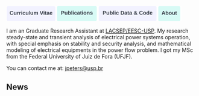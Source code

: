 <a href="https://joaoppeters.github.io/cv/"><img src="/images/cv_button.png" alt="drawing" height="40"/></a><a href="https://joaoppeters.github.io/pubs/"><img src="/images/pub_button.png" alt="drawing" height="40"/></a><a href="https://joaoppeters.github.io/code/"><img src="/images/code_button.png" alt="drawing" height="40"/></a><a href="https://joaoppeters.github.io/about/"><img src="/images/about_button.png" alt="drawing" height="40"/></a>

I am an Graduate Research Assistant at [LACSEP/EESC-USP](https://github.com/LACSEP). My research steady-state and transient analysis of electrical power systems operation, with special emphasis on stability and security analysis, and mathematical modeling of electrical equipments in the power flow problem. I got my MSc from the Federal University of Juiz de Fora (UFJF). 

You can contact me at: [jpeters@usp.br](mailto:jpeters@usp.br)

<h2>News</h2>

<!-- * **7/2023** Our paper titled [Price Perturbations for Privacy Preserving Demand Response With Distribution Network Awareness](/files/robust_dr.pdf) is accepted for publication in IEEE Transactions on Smart Grid!
* **5/2023** Excited to announce that I will move to Georgia Tech ISyE this Fall as an Assistant Professor!
* **4/2023** [Results are out](https://gocompetition.energy.gov/challenges/challenge-3/Leaderboards/Event-2) for Event 2 of the ARPA-E Grid Optimization competition, Electric Stampede won in half of the divisions! 
* **3/2023** Congratulations to undergraduate student Calla on getting her first [paper](/files/gm2023.pdf) accepted into PESGM!
* **3/2023** I was pleased to give a seminar at UC Davis
* **3/2023** I was pleased to give a seminar at Duke University
* **3/2023** I was pleased to give a seminar at Cornell University
* **3/2023** I was pleased to give a seminar at Cornell Tech
* **2/2023** I was pleased to give a seminar at Carnegie Mellon University
* **2/2023** I was pleased to give a seminar at Georgia Tech
* **1/2023** I was pleased to give a seminar at Rice University
* **12/2022** I visited and gave a seminar at Texas A&M University
* **12/2022** Our team, led by UT Austin, has been selected for a \$400k award to compete in Challenge 3 of the ARPA-E Grid Optimization Competition. [[Press release](https://arpa-e.energy.gov/news-and-media/press-releases/department-energy-announces-grid-optimization-go-competition)]
* **10/2022** I attended the [Rising Stars 2022 Workshop](https://www.linkedin.com/feed/update/urn:li:activity:6991833288759816192/), it was great to meet everyone!
* **10/2022** I am at INFORMS 2022, presenting on "Robust pricing for residential demand response with human-in-the-loop".
* **08/2022** Excited to have been selected to attend the Rising Stars workshop at UT Austin in October.
* **07/2022** I am releasing <a href="/files/demand2019.csv" download="demand2019">hourly electricity demand data</a> from 155 transmission systems alongside the publication of our [new paper](/files/Interconnection.pdf) in Applied Energy, details [here](/code/).
* **06/2022** I chaired a session on Data-driven Methods at PMAPS.
* **04/2022** Presented our work on the socio-economic impacts of electric vehicle adoption at the IRT poster event.
* **03/2022** [Paper](/files/pmaps2022.pdf) accepted to PMAPS 2022
* **03/2022** I was pleased to give a virtual seminar at Imperial College
* **03/2022** I was pleased to give a virtual seminar at Boston University
* **02/2022** I was pleased to give a virtual seminar at MIT
* **02/2022** I was pleased to give a virtual seminar at Temple University
* **02/2022** [Paper](/files/spatial2022.pdf) accepted to PSCC 2022 - congratulations to first author Ash on her first journal paper!
* **01/2022** Three papers ([1](/files/gm2022.pdf) [2](/files/spatial2022.pdf) [3](/files/lpf2022.pdf)) accepted to the PES general meeting - looking forward to seeing everyone in Denver this summer!
* **12/2021** I was pleased to give a virtual seminar at Newcastle University [[Recording](https://www.youtube.com/watch?v=hVaEFvOKZ7Q&list=PLQbrGIdhp3aFF8VCzrHiNFVvl5G-2lRuU&index=5)]
* **10/2022** I presented at the INFORMS annual meeting in the session on the ARPA-E GO Competition
* **10/2021** I presented Electric Stampede's strategy at the ARPA-E GO Outreach event
* **10/2021** The results are in - Electric Stampede placed 5th in Challenge 2 winning $140,000. Read the press release [here](https://arpa-e.energy.gov/news-and-media/blog-posts/announcing-grid-optimization-go-competition-challenge-2-winners).  -->
